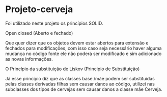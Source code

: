 # Projeto-cerveja
Foi utilizado neste projeto os princípios SOLID. 

Open closed (Aberto e fechado) 

Que quer dizer que os objetos devem estar abertos para extensão e fechados para modificações, com isso caso seja necessário haver alguma mudança no código fonte ele não poderá ser modificado e sim adicionado as novas informações. 

O Princípio da substituição de Liskov (Principio de Substituição) 

Já esse princípio diz que as classes base /mãe podem ser substituídas pelas classes derivadas filhas sem causar danos ao código, utilizei nas subclasses dos tipos de cervejas sem causar danos a classe mãe Cerveja. 
